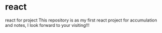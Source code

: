# react
react for project
This repository is as my first react project for accumulation and notes, I look forward to your visiting!!!
